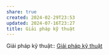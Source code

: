 ```yaml
---
share: true
created: 2024-02-29T23:53
updated: 2024-07-16T23:27
title: Giải pháp kỹ thuật
---
```



Giải pháp kỹ thuật:: [Giải pháp kỹ thuật](index.md)